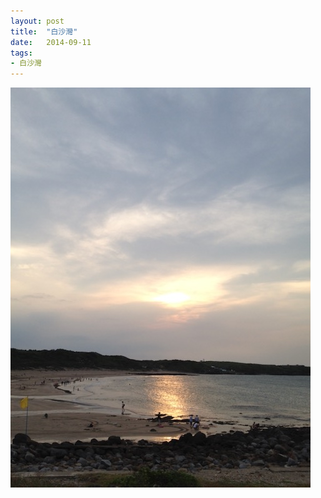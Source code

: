 ```yaml
---
layout: post
title:  "白沙灣"
date:   2014-09-11
tags:
- 白沙灣
---
```

![白沙灣](/media/2014-09-11-白沙灣.jpeg)